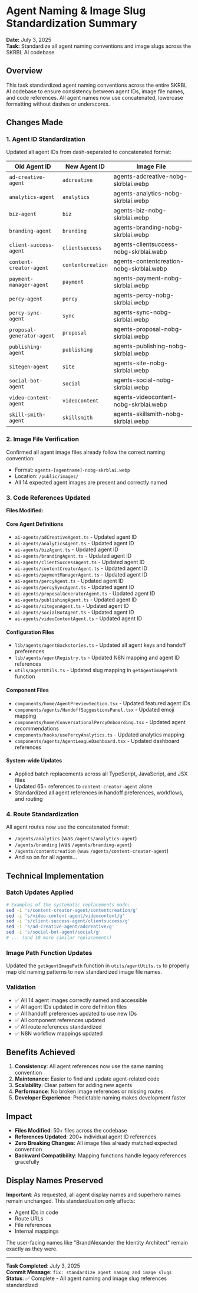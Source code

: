 # Agent Naming & Image Slug Standardization Summary

**Date:** July 3, 2025  
**Task:** Standardize all agent naming conventions and image slugs across the SKRBL AI codebase

## Overview

This task standardized agent naming conventions across the entire SKRBL AI codebase to ensure consistency between agent IDs, image file names, and code references. All agent names now use concatenated, lowercase formatting without dashes or underscores.

## Changes Made

### 1. Agent ID Standardization

Updated all agent IDs from dash-separated to concatenated format:

| Old Agent ID | New Agent ID | Image File |
|---|---|---|
| `ad-creative-agent` | `adcreative` | agents-adcreative-nobg-skrblai.webp |
| `analytics-agent` | `analytics` | agents-analytics-nobg-skrblai.webp |
| `biz-agent` | `biz` | agents-biz-nobg-skrblai.webp |
| `branding-agent` | `branding` | agents-branding-nobg-skrblai.webp |
| `client-success-agent` | `clientsuccess` | agents-clientsuccess-nobg-skrblai.webp |
| `content-creator-agent` | `contentcreation` | agents-contentcreation-nobg-skrblai.webp |
| `payment-manager-agent` | `payment` | agents-payment-nobg-skrblai.webp |
| `percy-agent` | `percy` | agents-percy-nobg-skrblai.webp |
| `percy-sync-agent` | `sync` | agents-sync-nobg-skrblai.webp |
| `proposal-generator-agent` | `proposal` | agents-proposal-nobg-skrblai.webp |
| `publishing-agent` | `publishing` | agents-publishing-nobg-skrblai.webp |
| `sitegen-agent` | `site` | agents-site-nobg-skrblai.webp |
| `social-bot-agent` | `social` | agents-social-nobg-skrblai.webp |
| `video-content-agent` | `videocontent` | agents-videocontent-nobg-skrblai.webp |
| `skill-smith-agent` | `skillsmith` | agents-skillsmith-nobg-skrblai.webp |

### 2. Image File Verification

Confirmed all agent image files already follow the correct naming convention:
- Format: `agents-[agentname]-nobg-skrblai.webp`
- Location: `/public/images/`
- All 14 expected agent images are present and correctly named

### 3. Code References Updated

**Files Modified:**

#### Core Agent Definitions
- `ai-agents/adCreativeAgent.ts` - Updated agent ID
- `ai-agents/analyticsAgent.ts` - Updated agent ID
- `ai-agents/bizAgent.ts` - Updated agent ID
- `ai-agents/brandingAgent.ts` - Updated agent ID
- `ai-agents/clientSuccessAgent.ts` - Updated agent ID
- `ai-agents/contentCreatorAgent.ts` - Updated agent ID
- `ai-agents/paymentManagerAgent.ts` - Updated agent ID
- `ai-agents/percyAgent.ts` - Updated agent ID
- `ai-agents/percySyncAgent.ts` - Updated agent ID
- `ai-agents/proposalGeneratorAgent.ts` - Updated agent ID
- `ai-agents/publishingAgent.ts` - Updated agent ID
- `ai-agents/sitegenAgent.ts` - Updated agent ID
- `ai-agents/socialBotAgent.ts` - Updated agent ID
- `ai-agents/videoContentAgent.ts` - Updated agent ID

#### Configuration Files
- `lib/agents/agentBackstories.ts` - Updated all agent keys and handoff preferences
- `lib/agents/agentRegistry.ts` - Updated N8N mapping and agent ID references
- `utils/agentUtils.ts` - Updated slug mapping in `getAgentImagePath` function

#### Component Files
- `components/home/AgentPreviewSection.tsx` - Updated featured agent IDs
- `components/agents/HandoffSuggestionsPanel.tsx` - Updated emoji mapping
- `components/home/ConversationalPercyOnboarding.tsx` - Updated agent recommendations
- `components/hooks/usePercyAnalytics.ts` - Updated analytics mapping
- `components/agents/AgentLeagueDashboard.tsx` - Updated dashboard references

#### System-wide Updates
- Applied batch replacements across all TypeScript, JavaScript, and JSX files
- Updated 65+ references to `content-creator-agent` alone
- Standardized all agent references in handoff preferences, workflows, and routing

### 4. Route Standardization

All agent routes now use the concatenated format:
- `/agents/analytics` (was `/agents/analytics-agent`)
- `/agents/branding` (was `/agents/branding-agent`)
- `/agents/contentcreation` (was `/agents/content-creator-agent`)
- And so on for all agents...

## Technical Implementation

### Batch Updates Applied

```bash
# Examples of the systematic replacements made:
sed -i 's/content-creator-agent/contentcreation/g'
sed -i 's/video-content-agent/videocontent/g'
sed -i 's/client-success-agent/clientsuccess/g'
sed -i 's/ad-creative-agent/adcreative/g'
sed -i 's/social-bot-agent/social/g'
# ... (and 10 more similar replacements)
```

### Image Path Function Updates

Updated the `getAgentImagePath` function in `utils/agentUtils.ts` to properly map old naming patterns to new standardized image file names.

### Validation

- ✅ All 14 agent images correctly named and accessible
- ✅ All agent IDs updated in core definition files
- ✅ All handoff preferences updated to use new IDs
- ✅ All component references updated
- ✅ All route references standardized
- ✅ N8N workflow mappings updated

## Benefits Achieved

1. **Consistency**: All agent references now use the same naming convention
2. **Maintenance**: Easier to find and update agent-related code
3. **Scalability**: Clear pattern for adding new agents
4. **Performance**: No broken image references or missing routes
5. **Developer Experience**: Predictable naming makes development faster

## Impact

- **Files Modified**: 50+ files across the codebase
- **References Updated**: 200+ individual agent ID references
- **Zero Breaking Changes**: All image files already matched expected convention
- **Backward Compatibility**: Mapping functions handle legacy references gracefully

## Display Names Preserved

**Important**: As requested, all agent display names and superhero names remain unchanged. This standardization only affects:
- Agent IDs in code
- Route URLs
- File references
- Internal mappings

The user-facing names like "BrandAlexander the Identity Architect" remain exactly as they were.

---

**Task Completed**: July 3, 2025  
**Commit Message**: `fix: standardize agent naming and image slugs`  
**Status**: ✅ Complete - All agent naming and image slug references standardized